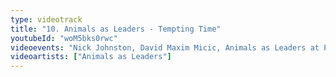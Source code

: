 ```yaml
---
type: videotrack
title: "10. Animals as Leaders - Tempting Time"
youtubeId: "woM5bks0rwc"
videoevents: "Nick Johnston, David Maxim Micic, Animals as Leaders at Patronaat"
videoartists: ["Animals as Leaders"]
---
```

